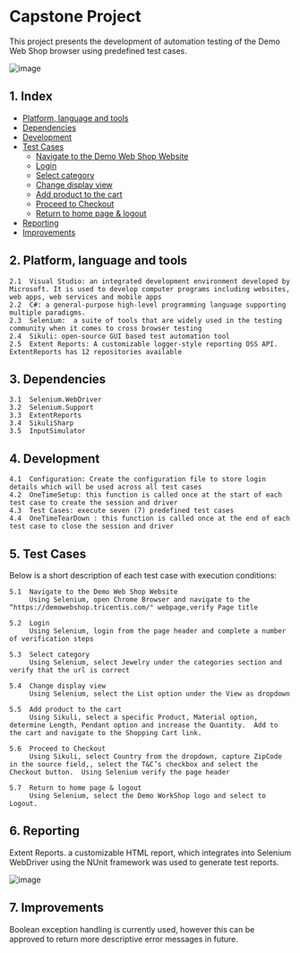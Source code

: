 # Capstone Project
This project presents the development of automation testing of the Demo Web Shop browser using predefined test cases.  

![image](https://github.com/KarenvanWyk/CapstoneProject/assets/127295835/5e82f5c5-9342-4a5f-968a-e2ca1bf07c44)


## 1. Index
- [Platform, language and tools](#platform-language-and-tools)
- [Dependencies](#dependencies)
- [Development](#development)
- [Test Cases](#test-cases)
  - [Navigate to the Demo Web Shop Website](#navigate-to-the-demo-web-shop-website)
  - [Login](#login)
  - [Select category](#select-category)
  - [Change display view](#change-display-view)
  - [Add product to the cart](#add-product-to-the-cart)
  - [Proceed to Checkout](#proceed-to-checkout)
  - [Return to home page & logout](#return-to-home-page-and-logout)
- [Reporting](#reporting)
- [Improvements](#improvements)



## 2. Platform, language and tools 


    2.1  Visual Studio: an integrated development environment developed by Microsoft. It is used to develop computer programs including websites, web apps, web services and mobile apps
    2.2  C#: a general-purpose high-level programming language supporting multiple paradigms.
    2.3  Selenium:  a suite of tools that are widely used in the testing community when it comes to cross browser testing
    2.4  Sikuli: open-source GUI based test automation tool
    2.5  Extent Reports: A customizable logger-style reporting OSS API. ExtentReports has 12 repositories available


## 3. Dependencies 

    3.1  Selenium.WebDriver
    3.2  Selenium.Support
    3.3  ExtentReports
    3.4  SikuliSharp
    3.5  InputSimulator


## 4. Development 


    4.1  Configuration: Create the configuration file to store login details which will be used across all test cases
    4.2  OneTimeSetup: this function is called once at the start of each test case to create the session and driver 
    4.3  Test Cases: execute seven (7) predefined test cases
    4.4  OneTimeTearDown : this function is called once at the end of each test case to close the session and driver


## 5. Test Cases

Below is a short description of each test case with execution conditions:

    5.1  Navigate to the Demo Web Shop Website
         Using Selenium, open Chrome Browser and navigate to the “https://demowebshop.tricentis.com/" webpage,verify Page title

    5.2  Login
         Using Selenium, login from the page header and complete a number of verification steps

    5.3  Select category
         Using Selenium, select Jewelry under the categories section and verify that the url is correct

    5.4  Change display view
         Using Selenium, select the List option under the View as dropdown

    5.5  Add product to the cart
         Using Sikuli, select a specific Product, Material option, determine Length, Pendant option and increase the Quantity.  Add to the cart and navigate to the Shopping Cart link.

    5.6  Proceed to Checkout
         Using Sikuli, select Country from the dropdown, capture ZipCode in the source field,, select the T&C’s checkbox and select the Checkout button.  Using Selenium verify the page header

    5.7  Return to home page & logout
         Using Selenium, select the Demo WorkShop logo and select to Logout.  

## 6. Reporting
Extent Reports. a customizable HTML report, which  integrates into Selenium WebDriver using the NUnit framework was used to generate test reports.

![image](https://github.com/KarenvanWyk/CapstoneProject/assets/127295835/ee0dc786-a7ff-463c-a8e1-571e05085651)

## 7. Improvements
Boolean exception handling is currently used, however this can be approved to return more descriptive error messages in future.


